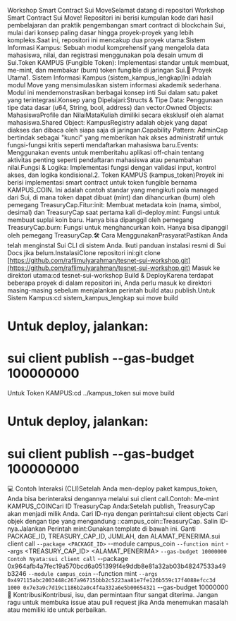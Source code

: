 Workshop Smart Contract Sui MoveSelamat datang di repositori Workshop Smart Contract Sui Move! Repositori ini berisi kumpulan kode dari hasil pembelajaran dan praktik pengembangan smart contract di blockchain Sui, mulai dari konsep paling dasar hingga proyek-proyek yang lebih kompleks.Saat ini, repositori ini mencakup dua proyek utama:Sistem Informasi Kampus: Sebuah modul komprehensif yang mengelola data mahasiswa, nilai, dan registrasi menggunakan pola desain umum di Sui.Token KAMPUS (Fungible Token): Implementasi standar untuk membuat, me-mint, dan membakar (burn) token fungible di jaringan Sui.🚀 Proyek Utama1. Sistem Informasi Kampus (sistem_kampus_lengkap)Ini adalah modul Move yang mensimulasikan sistem informasi akademik sederhana. Modul ini mendemonstrasikan berbagai konsep inti Sui dalam satu paket yang terintegrasi.Konsep yang Dipelajari:Structs & Tipe Data: Penggunaan tipe data dasar (u64, String, bool, address) dan vector.Owned Objects: MahasiswaProfile dan NilaiMataKuliah dimiliki secara eksklusif oleh alamat mahasiswa.Shared Object: KampusRegistry adalah objek yang dapat diakses dan dibaca oleh siapa saja di jaringan.Capability Pattern: AdminCap bertindak sebagai "kunci" yang memberikan hak akses administratif untuk fungsi-fungsi kritis seperti mendaftarkan mahasiswa baru.Events: Menggunakan events untuk memberitahu aplikasi off-chain tentang aktivitas penting seperti pendaftaran mahasiswa atau penambahan nilai.Fungsi & Logika: Implementasi fungsi dengan validasi input, kontrol akses, dan logika kondisional.2. Token KAMPUS (kampus_token)Proyek ini berisi implementasi smart contract untuk token fungible bernama KAMPUS_COIN. Ini adalah contoh standar yang mengikuti pola managed dari Sui, di mana token dapat dibuat (mint) dan dihancurkan (burn) oleh pemegang TreasuryCap.Fitur:init: Membuat metadata koin (nama, simbol, desimal) dan TreasuryCap saat pertama kali di-deploy.mint: Fungsi untuk membuat suplai koin baru. Hanya bisa dipanggil oleh pemegang TreasuryCap.burn: Fungsi untuk menghancurkan koin. Hanya bisa dipanggil oleh pemegang TreasuryCap.🛠️ Cara MenggunakanPrasyaratPastikan Anda telah menginstal Sui CLI di sistem Anda. Ikuti panduan instalasi resmi di Sui Docs jika belum.InstalasiClone repositori ini:git clone [https://github.com/raflimulyarahman/tesnet-sui-workshop.git](https://github.com/raflimulyarahman/tesnet-sui-workshop.git)
Masuk ke direktori utama:cd tesnet-sui-workshop
Build & DeployKarena terdapat beberapa proyek di dalam repositori ini, Anda perlu masuk ke direktori masing-masing sebelum menjalankan perintah build atau publish.Untuk Sistem Kampus:cd sistem_kampus_lengkap
sui move build

# Untuk deploy, jalankan:
# sui client publish --gas-budget 100000000
Untuk Token KAMPUS:cd ../kampus_token
sui move build

# Untuk deploy, jalankan:
# sui client publish --gas-budget 100000000

💻 Contoh Interaksi (CLI)Setelah Anda men-deploy paket kampus_token, Anda bisa berinteraksi dengannya melalui sui client call.Contoh: Me-mint KAMPUS_COINCari ID TreasuryCap Anda:Setelah publish, TreasuryCap akan menjadi milik Anda. Cari ID-nya dengan perintah:sui client objects
Cari objek dengan tipe yang mengandung ::campus_coin::TreasuryCap. Salin ID-nya.Jalankan Perintah mint:Gunakan template di bawah ini. Ganti PACKAGE_ID, TREASURY_CAP_ID, JUMLAH, dan ALAMAT_PENERIMA.sui client call `
  --package <PACKAGE_ID> `
  --module campus_coin `
  --function mint `
  --args <TREASURY_CAP_ID> <JUMLAH> <ALAMAT_PENERIMA> `
  --gas-budget 10000000
Contoh Nyata:sui client call `
  --package 0x964afb4a7fec19a570bcd6a051399f4e9ddb8e81a32ab03b48247533a49b3246 `
  --module campus_coin `
  --function mint `
  --args 0x497115abc2003448c267a96715bbb2c5223aa81e7fe126b559c17f4088efcc3d 1000 0x7e3a9c7d19c1186b2a0c4f4a332a6e5b00654321 `
  --gas-budget 10000000
🌟 KontribusiKontribusi, isu, dan permintaan fitur sangat diterima. Jangan ragu untuk membuka issue atau pull request jika Anda menemukan masalah atau memiliki ide untuk perbaikan.
